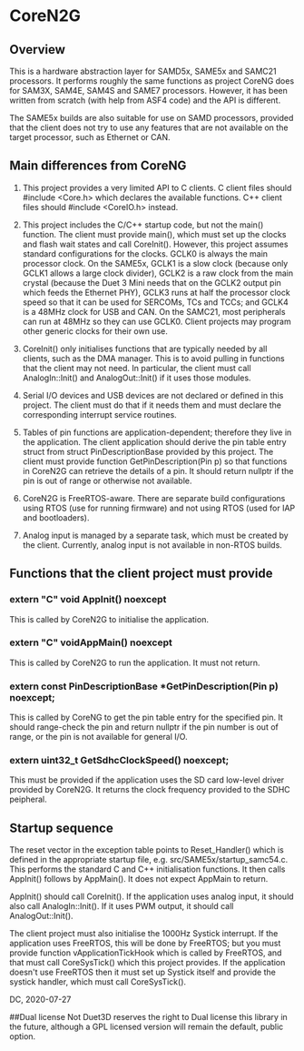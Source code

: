 # CoreN2G

## Overview

This is a hardware abstraction layer for SAMD5x, SAME5x and SAMC21 processors. It performs roughly the same functions as project CoreNG does for SAM3X, SAM4E, SAM4S and SAME7 processors. However, it has been written from scratch (with help from ASF4 code) and the API is different.

The SAME5x builds are also suitable for use on SAMD processors, provided that the client does not try to use any features that are not available on the target processor, such as Ethernet or CAN.

## Main differences from CoreNG

1. This project provides a very limited API to C clients. C client files should #include <Core.h> which declares the available functions. C++ client files should #include <CoreIO.h> instead.

2. This project includes the C/C++ startup code, but not the main() function. The client must provide main(), which must set up the clocks and flash wait states and call CoreInit(). However, this project assumes standard configurations for the clocks. GCLK0 is always the main processor clock. On the SAME5x, GCLK1 is a slow clock (because only GCLK1 allows a large clock divider), GCLK2 is a raw clock from the main crystal (because the Duet 3 Mini needs that on the GCLK2 output pin which feeds the Ethernet PHY), GCLK3 runs at half the processor clock speed so that it can be used for SERCOMs, TCs and TCCs; and GCLK4 is a 48MHz clock for USB and CAN. On the SAMC21, most peripherals can run at 48MHz so they can use GCLK0. Client projects may program other generic clocks for their own use.

3. CoreInit() only initialises functions that are typically needed by all clients, such as the DMA manager. This is to avoid pulling in functions that the client may not need. In particular, the client must call AnalogIn::Init() and AnalogOut::Init() if it uses those modules.

4. Serial I/O devices and USB devices are not declared or defined in this project. The client must do that if it needs them and must declare the corresponding interrupt service routines.

5. Tables of pin functions are application-dependent; therefore they live in the application. The client application should derive the pin table entry struct from struct PinDescriptionBase provided by this project. The client must provide function GetPinDescription(Pin p) so that functions in CoreN2G can retrieve the details of a pin. It should return nullptr if the pin is out of range or otherwise not available.

6. CoreN2G is FreeRTOS-aware. There are separate build configurations using RTOS (use for running firmware) and not using RTOS (used for IAP and bootloaders).

7. Analog input is managed by a separate task, which must be created by the client. Currently, analog input is not available in non-RTOS builds.

## Functions that the client project must provide

### extern "C" void AppInit() noexcept
This is called by CoreN2G to initialise the application.

### extern "C" voidAppMain() noexcept
This is called by CoreN2G to run the application. It must not return.

### extern const PinDescriptionBase \*GetPinDescription(Pin p) noexcept;
This is called by CoreNG to get the pin table entry for the specified pin. It should range-check the pin and return nullptr if the pin number is out of range, or the pin is not available for general I/O.

### extern uint32_t GetSdhcClockSpeed() noexcept;
This must be provided if the application uses the SD card low-level driver provided by CoreN2G. It returns the clock frequency provided to the SDHC peipheral.

## Startup sequence

The reset vector in the exception table points to Reset_Handler() which is defined in the appropriate startup file, e.g. src/SAME5x/startup_samc54.c. This performs the standard C and C++ initialisation functions. It then calls AppInit() follows by AppMain(). It does not expect AppMain to return.

AppInit() should call CoreInit(). If the application uses analog input, it should also call AnalogIn::Init(). If it uses PWM output, it should call AnalogOut::Init().

The client project must also initialise the 1000Hz Systick interrupt. If the application uses FreeRTOS, this will be done by FreeRTOS; but you must provide function vApplicationTickHook which is called by FreeRTOS, and that must call CoreSysTick() which this project provides. If the application doesn't use FreeRTOS then it must set up Systick itself and provide the systick handler, which must call CoreSysTick().

DC, 2020-07-27


##Dual license
Not Duet3D reserves the right to Dual license this library in the future, although a GPL licensed version will remain the default, public option.
